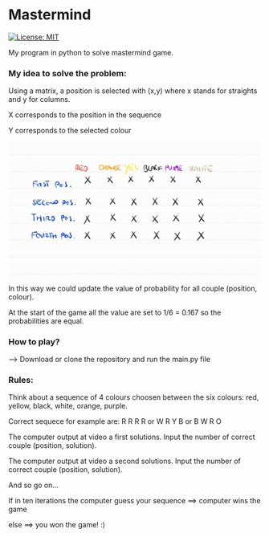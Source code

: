 # Mastermind
[![License: MIT](https://img.shields.io/badge/License-MIT-yellow.svg)](https://opensource.org/licenses/MIT) 

My program in python to solve mastermind game.

### **My idea to solve the problem:**

Using a matrix, a position is selected with (x,y) where x stands for straights and y for columns.

X corresponds to the position in the sequence

Y corresponds to the selected colour

<img src="matrix.jpg"
     style="float: left; margin-right: 10px;" />

In this way we could update the value of probability for all couple (position, colour).

At the start of the game all the value are set to 1/6 = 0.167 so the probabilities are equal.


### **How to play?**
--> Download or clone the repository and run the main.py file

### **Rules:**
Think about a sequence of 4 colours choosen between the six colours: red, yellow, black, white, orange, purple.

Correct sequece for example are: R R R R or W R Y B or B W R O

The computer output at video a first solutions. Input the number of correct couple (position, solution).

The computer output at video a second solutions. Input the number of correct couple (position, solution).

And so go on...

If in ten iterations the computer guess your sequence ==> computer wins the game

else ==> you won the game! :)

